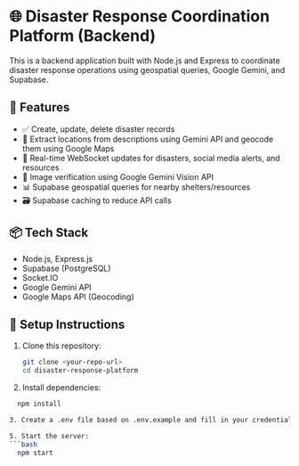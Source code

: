# 🌐 Disaster Response Coordination Platform (Backend)

This is a backend application built with Node.js and Express to coordinate disaster response operations using geospatial queries, Google Gemini, and Supabase.

## 🚀 Features
- ✅ Create, update, delete disaster records
- 📍 Extract locations from descriptions using Gemini API and geocode them using Google Maps
- 📡 Real-time WebSocket updates for disasters, social media alerts, and resources
- 🧠 Image verification using Google Gemini Vision API
- 📊 Supabase geospatial queries for nearby shelters/resources
- 🗃️ Supabase caching to reduce API calls

## 📦 Tech Stack
- Node.js, Express.js
- Supabase (PostgreSQL)
- Socket.IO
- Google Gemini API
- Google Maps API (Geocoding)

## 🔧 Setup Instructions

1. Clone this repository:
   ```bash
   git clone <your-repo-url>
   cd disaster-response-platform
   
2. Install dependencies:
 ```bash
   npm install

3. Create a .env file based on .env.example and fill in your credentials

5. Start the server:
 ```bash
   npm start



